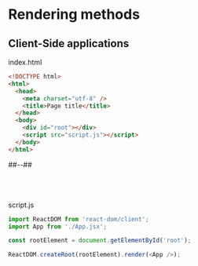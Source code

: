 <!-- .slide: class="two-column with-code " -->

# Rendering methods

## Client-Side applications

index.html

```html [8-9]
<!DOCTYPE html>
<html>
  <head>
    <meta charset="utf-8" />
    <title>Page title</title>
  </head>
  <body>
    <div id="root"></div>
    <script src="script.js"></script>
  </body>
</html>
```

##--##

<br/> <br/> <br/>
script.js

```javascript
import ReactDOM from 'react-dom/client';
import App from './App.jsx';

const rootElement = document.getElementById('root');

ReactDOM.createRoot(rootElement).render(<App />);
```
